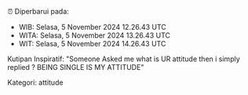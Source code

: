 ⏰ Diperbarui pada:
- WIB: Selasa, 5 November 2024 12.26.43 UTC
- WITA: Selasa, 5 November 2024 13.26.43 UTC
- WIT: Selasa, 5 November 2024 14.26.43 UTC

Kutipan Inspiratif:
"Someone Asked me what is UR attitude then i simply replied ? BEING SINGLE IS MY ATTITUDE"


Kategori: attitude

